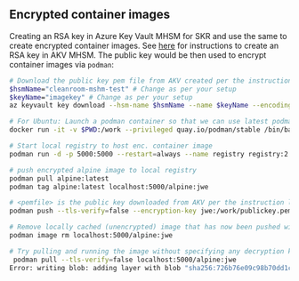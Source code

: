 ## Encrypted container images
Creating an RSA key in Azure Key Vault MHSM for SKR and use the same to create encrypted container images.
See [here](skr.md) for instructions to create an RSA key in AKV MHSM. The public key would be then used to encrypt container images via `podman`:
```sh
# Download the public key pem file from AKV created per the instruction link above.
$hsmName="cleanroom-mshm-test" # Change as per your setup
$keyName="imagekey" # Change as per your setup
az keyvault key download --hsm-name $hsmName --name $keyName --encoding PEM --file publickey.pem

# For Ubuntu: Launch a podman container so that we can use latest podman v4 on Ubuntu. Run all subsequent commands within this container as --encryption-key option is available in v4.4 onwards.
docker run -it -v $PWD:/work --privileged quay.io/podman/stable /bin/bash

# Start local registry to host enc. container image
podman run -d -p 5000:5000 --restart=always --name registry registry:2.7.1

# push encrypted alpine image to local registry
podman pull alpine:latest
podman tag alpine:latest localhost:5000/alpine:jwe

# <pemfile> is the public key downloaded from AKV per the instruction link above.
podman push --tls-verify=false --encryption-key jwe:/work/publickey.pem localhost:5000/alpine:jwe

# Remove locally cached (unencrypted) image that has now been pushed with encryption.
podman image rm localhost:5000/alpine:jwe

# Try pulling and running the image without specifying any decryption key
 podman pull --tls-verify=false localhost:5000/alpine:jwe
Error: writing blob: adding layer with blob "sha256:726b76e09c98b70dd1c4363d3157e68ee837911660b3ecef12b3724118c9272e": processing tar file(archive/tar: invalid tar header): exit status 1
```

